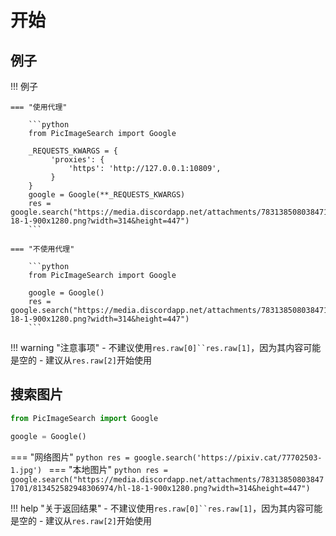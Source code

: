 # 开始

## 例子
!!! 例子

    === "使用代理"

        ```python
        from PicImageSearch import Google

        _REQUESTS_KWARGS = {
             'proxies': {
                 'https': 'http://127.0.0.1:10809',
             }
        }
        google = Google(**_REQUESTS_KWARGS)
        res = google.search("https://media.discordapp.net/attachments/783138508038471701/813452582948306974/hl-18-1-900x1280.png?width=314&height=447")
        ```

    === "不使用代理"

        ```python
        from PicImageSearch import Google

        google = Google()
        res = google.search("https://media.discordapp.net/attachments/783138508038471701/813452582948306974/hl-18-1-900x1280.png?width=314&height=447")
        ```

!!! warning "注意事项"
    - 不建议使用`res.raw[0]``res.raw[1]`，因为其内容可能是空的
    - 建议从`res.raw[2]`开始使用  

## 搜索图片
```python
from PicImageSearch import Google

google = Google()

```
=== "网络图片"
    ```python
    res = google.search('https://pixiv.cat/77702503-1.jpg')
    ```
=== "本地图片"
    ```python
    res = google.search("https://media.discordapp.net/attachments/783138508038471701/813452582948306974/hl-18-1-900x1280.png?width=314&height=447")
    ```

!!! help "关于返回结果"
    - 不建议使用`res.raw[0]``res.raw[1]`，因为其内容可能是空的
    - 建议从`res.raw[2]`开始使用  



